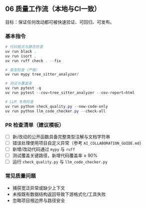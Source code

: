 ## 06 质量工作流（本地与CI一致）

目标：保证任何改动都可被快速验证、可回归、可发布。

### 基本指令

```powershell
# 代码格式与静态检查
uv run black .
uv run isort .
uv run ruff check . --fix

# 类型检查（严格）
uv run mypy tree_sitter_analyzer/

# 测试与覆盖率
uv run pytest -q
uv run pytest --cov=tree_sitter_analyzer --cov-report=html

# LLM 专用检查
uv run python check_quality.py --new-code-only
uv run python llm_code_checker.py --check-all
```

### PR 检查清单（建议模板）

- [ ] 新/改动的公开函数具备完整类型注解与文档字符串
- [ ] 错误处理使用项目自定义异常（参考 `AI_COLLABORATION_GUIDE.md`）
- [ ] 新增/改动代码通过 `mypy` 与 `ruff`
- [ ] 测试覆盖关键路径，新增代码覆盖率 ≥ 90%
- [ ] 运行 `check_quality.py` 与 `llm_code_checker.py`

### 常见质量问题

- 捕获宽泛异常或缺少上下文
- 未按既有数据结构返回导致下游格式化/工具失败
- 忽略项目根边界与路径安全




